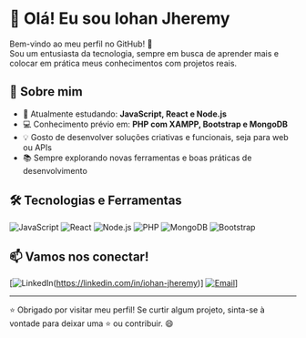 # 👋 Olá! Eu sou Iohan Jheremy

Bem-vindo ao meu perfil no GitHub! 🚀  
Sou um entusiasta da tecnologia, sempre em busca de aprender mais e colocar em prática meus conhecimentos com projetos reais.

## 🧠 Sobre mim

- 🔭 Atualmente estudando: **JavaScript, React e Node.js**
- 💻 Conhecimento prévio em: **PHP com XAMPP, Bootstrap e MongoDB**
- 💡 Gosto de desenvolver soluções criativas e funcionais, seja para web ou APIs
- 📚 Sempre explorando novas ferramentas e boas práticas de desenvolvimento

## 🛠️ Tecnologias e Ferramentas

![JavaScript](https://img.shields.io/badge/JavaScript-F7DF1E?style=flat&logo=javascript&logoColor=black)
![React](https://img.shields.io/badge/React-61DAFB?style=flat&logo=react&logoColor=black)
![Node.js](https://img.shields.io/badge/Node.js-339933?style=flat&logo=node.js&logoColor=white)
![PHP](https://img.shields.io/badge/PHP-777BB4?style=flat&logo=php&logoColor=white)
![MongoDB](https://img.shields.io/badge/MongoDB-47A248?style=flat&logo=mongodb&logoColor=white)
![Bootstrap](https://img.shields.io/badge/Bootstrap-7952B3?style=flat&logo=bootstrap&logoColor=white)

## 📫 Vamos nos conectar!

[![LinkedIn](https://img.shields.io/badge/LinkedIn-blue?style=flat&logo=linkedin&logoColor=white)(https://linkedin.com/in/iohan-jheremy)]
[![Email](https://img.shields.io/badge/Email-D14836?style=flat&logo=gmail&logoColor=white)](mailto:iohanjheremy@gmail.com)]

---

⭐ Obrigado por visitar meu perfil! Se curtir algum projeto, sinta-se à vontade para deixar uma ⭐ ou contribuir. 😄
